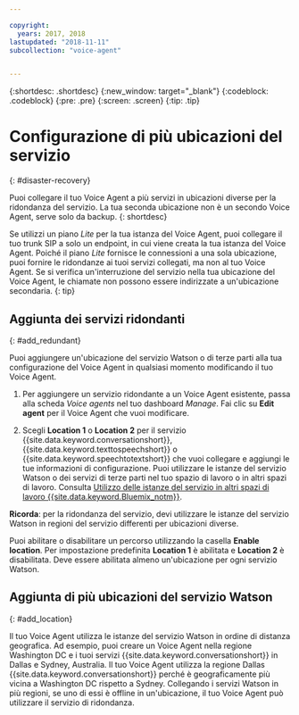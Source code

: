 ```yaml
---

copyright:
  years: 2017, 2018
lastupdated: "2018-11-11"
subcollection: "voice-agent"


---
```


{:shortdesc: .shortdesc}
{:new_window: target="_blank"}
{:codeblock: .codeblock}
{:pre: .pre}
{:screen: .screen}
{:tip: .tip}


# Configurazione di più ubicazioni del servizio
{: #disaster-recovery}

Puoi collegare il tuo Voice Agent a più servizi in ubicazioni diverse per la ridondanza del servizio. La tua seconda ubicazione non è un secondo Voice Agent, serve solo da backup.
{: shortdesc}

Se utilizzi un piano _Lite_ per la tua istanza del Voice Agent, puoi collegare il tuo trunk SIP a solo un endpoint, in cui viene creata la tua istanza del Voice Agent. Poiché il piano _Lite_ fornisce le connessioni a una sola ubicazione, puoi fornire le ridondanze ai tuoi servizi collegati, ma non al tuo Voice Agent. Se si verifica un'interruzione del servizio nella tua ubicazione del Voice Agent, le chiamate non possono essere indirizzate a un'ubicazione secondaria.
{: tip}

## Aggiunta dei servizi ridondanti
{: #add_redundant}

Puoi aggiungere un'ubicazione del servizio Watson o di terze parti alla tua configurazione del Voice Agent in qualsiasi momento modificando il tuo Voice Agent.

1. Per aggiungere un servizio ridondante a un Voice Agent esistente, passa alla scheda _Voice agents_ nel tuo dashboard _Manage_. Fai clic su **Edit agent** per il Voice Agent che vuoi modificare.

1. Scegli **Location 1** o **Location 2** per il servizio {{site.data.keyword.conversationshort}}, {{site.data.keyword.texttospeechshort}} o {{site.data.keyword.speechtotextshort}} che vuoi collegare e aggiungi le tue informazioni di configurazione. Puoi utilizzare le istanze del servizio Watson o dei servizi di terze parti nel tuo spazio di lavoro o in altri spazi di lavoro. Consulta [Utilizzo delle istanze del servizio in altri spazi di lavoro {{site.data.keyword.Bluemix_notm}}](/docs/services/voice-agent?topic=voice-agent-other_service).

**Ricorda**: per la ridondanza del servizio, devi utilizzare le istanze del servizio Watson in regioni del servizio differenti per ubicazioni diverse.

Puoi abilitare o disabilitare un percorso utilizzando la casella **Enable location**. Per impostazione predefinita **Location 1** è abilitata e **Location 2** è disabilitata. Deve essere abilitata almeno un'ubicazione per ogni servizio Watson.

## Aggiunta di più ubicazioni del servizio Watson
{: #add_location}

Il tuo Voice Agent utilizza le istanze del servizio Watson in ordine di distanza geografica. Ad esempio, puoi creare un Voice Agent nella regione Washington DC e i tuoi servizi {{site.data.keyword.conversationshort}} in Dallas e Sydney, Australia. Il tuo Voice Agent utilizza la regione Dallas {{site.data.keyword.conversationshort}} perché è geograficamente più vicina a Washington DC rispetto a Sydney. Collegando i servizi Watson in più regioni, se uno di essi è offline in un'ubicazione, il tuo Voice Agent può utilizzare il servizio di ridondanza.
